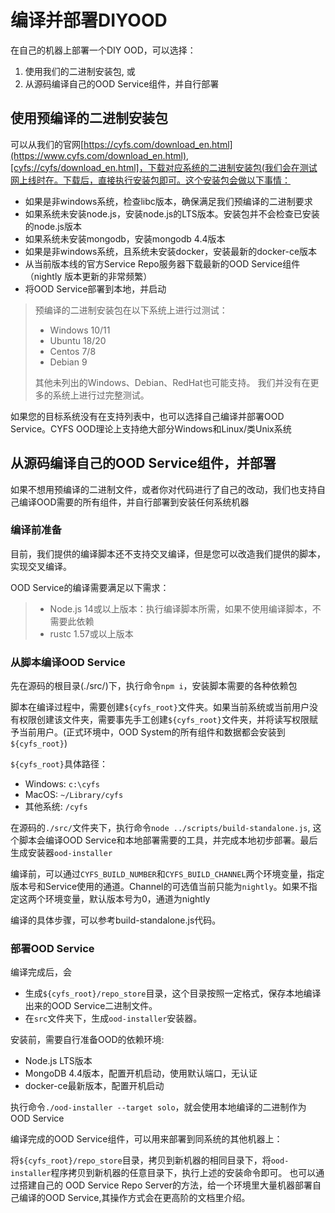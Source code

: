 # 编译并部署DIYOOD

在自己的机器上部署一个DIY OOD，可以选择：
1. 使用我们的二进制安装包, 或
2. 从源码编译自己的OOD Service组件，并自行部署

## 使用预编译的二进制安装包
可以从我们的官网[https://cyfs.com/download_en.html](https://www.cyfs.com/download_en.html),[cyfs://cyfs/download_en.html]，下载对应系统的二进制安装包(我们会在测试网上线时在。下载后，直接执行安装包即可。这个安装包会做以下事情：
- 如果是非windows系统，检查libc版本，确保满足我们预编译的二进制要求
- 如果系统未安装node.js，安装node.js的LTS版本。安装包并不会检查已安装的node.js版本
- 如果系统未安装mongodb，安装mongodb 4.4版本
- 如果是非windows系统，且系统未安装docker，安装最新的docker-ce版本
- 从当前版本线的官方Service Repo服务器下载最新的OOD Service组件（nightly 版本更新的非常频繁）
- 将OOD Service部署到本地，并启动
> 预编译的二进制安装包在以下系统上进行过测试：
> - Windows 10/11
> - Ubuntu 18/20
> - Centos 7/8
> - Debian 9
> 
> 其他未列出的Windows、Debian、RedHat也可能支持。 我们并没有在更多的系统上进行过完整测试。

如果您的目标系统没有在支持列表中，也可以选择自己编译并部署OOD Service。CYFS OOD理论上支持绝大部分Windows和Linux/类Unix系统

## 从源码编译自己的OOD Service组件，并部署

如果不想用预编译的二进制文件，或者你对代码进行了自己的改动，我们也支持自己编译OOD需要的所有组件，并自行部署到安装任何系统机器

### 编译前准备
目前，我们提供的编译脚本还不支持交叉编译，但是您可以改造我们提供的脚本，实现交叉编译。

OOD Service的编译需要满足以下需求：
> - Node.js 14或以上版本：执行编译脚本所需，如果不使用编译脚本，不需要此依赖
> - rustc 1.57或以上版本

### 从脚本编译OOD Service
先在源码的根目录(./src/)下，执行命令`npm i`，安装脚本需要的各种依赖包

脚本在编译过程中，需要创建`${cyfs_root}`文件夹。如果当前系统或当前用户没有权限创建该文件夹，需要事先手工创建`${cyfs_root}`文件夹，并将读写权限赋予当前用户。(正式环境中，OOD System的所有组件和数据都会安装到`${cyfs_root}`)

`${cyfs_root}`具体路径：
- Windows: `c:\cyfs`
- MacOS: `~/Library/cyfs`
- 其他系统: `/cyfs`

在源码的`./src/`文件夹下，执行命令`node ../scripts/build-standalone.js`, 这个脚本会编译OOD Service和本地部署需要的工具，并完成本地初步部署。最后生成安装器`ood-installer`

编译前，可以通过`CYFS_BUILD_NUMBER`和`CYFS_BUILD_CHANNEL`两个环境变量，指定版本号和Service使用的通道。Channel的可选值当前只能为`nightly`。如果不指定这两个环境变量，默认版本号为0，通道为nightly

编译的具体步骤，可以参考build-standalone.js代码。

### 部署OOD Service
编译完成后，会
- 生成`${cyfs_root}/repo_store`目录，这个目录按照一定格式，保存本地编译出来的OOD Service二进制文件。
- 在`src`文件夹下，生成`ood-installer`安装器。

安装前，需要自行准备OOD的依赖环境:
- Node.js LTS版本
- MongoDB 4.4版本，配置开机启动，使用默认端口，无认证
- docker-ce最新版本，配置开机启动

执行命令`./ood-installer --target solo`，就会使用本地编译的二进制作为OOD Service


编译完成的OOD Service组件，可以用来部署到同系统的其他机器上：

将`${cyfs_root}/repo_store`目录，拷贝到新机器的相同目录下，将`ood-installer`程序拷贝到新机器的任意目录下，执行上述的安装命令即可。
也可以通过搭建自己的 OOD Service Repo Server的方法，给一个环境里大量机器部署自己编译的OOD Service,其操作方式会在更高阶的文档里介绍。